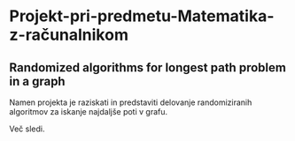# Projekt-pri-predmetu-Matematika-z-računalnikom

## Randomized algorithms for longest path problem in a graph

Namen projekta je raziskati in predstaviti delovanje randomiziranih algoritmov za iskanje najdaljše poti v grafu.

Več sledi.
